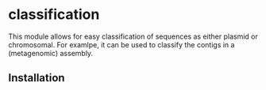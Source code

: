 # classification
This module allows for easy classification of sequences as either plasmid or chromosomal.
For examlpe, it can be used to classify the contigs in a (metagenomic) assembly.

## Installation
